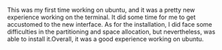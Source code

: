 This was my first time working on ubuntu, and it was a pretty new experience working on the terminal. It did some time for me to get accustomed to the new interface. 
As for the installation, I did face some difficulties in the partitioning and space allocation, but nevertheless, was able to install it.Overall, it was a good experience working on ubuntu.
